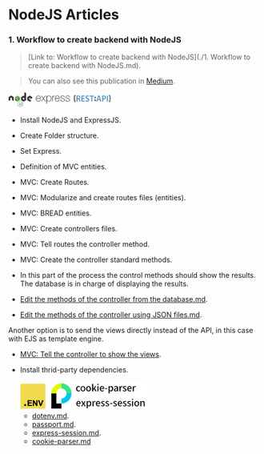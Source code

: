 # NodeJS Articles

### 1. Workflow to create backend with NodeJS

> [Link to: Workflow to create backend with NodeJS](./1. Workflow to create backend with NodeJS.md).

> You can also see this publication in [Medium](https://jpdevm.medium.com/workflow-to-create-backend-with-nodejs-b2ec0efd78d0).

<img src="./Images_docs/1. Workflow to create backend with NodeJS/frameworks_logos.png" alt="frameworks_logos" style="zoom:20%;" />

- Install NodeJS and ExpressJS.

- Create Folder structure.

- Set Express.

- Definition of MVC entities.

- MVC: Create Routes.

- MVC: Modularize and create routes files (entities).

- MVC: BREAD entities.

- MVC: Create controllers files.

- MVC: Tell routes the controller method.

- MVC: Create the controller standard methods.

- In this part of the process the control methods should show the results. The database is in charge of displaying the results.

- [Edit the methods of the controller from the database.md](./1.%20a.%20Edit%20the%20methods%20of%20the%20controller%20from%20the%20database.md).

- [Edit the methods of the controller using JSON files.md](./1.%20b.%20Edit%20the%20methods%20of%20the%20controller%20using%20JSON%20files.md).

Another option is to send the views directly instead of the API, in this case with EJS as template engine.

- [MVC: Tell the controller to show the views](./1.%20c.%20MVC%20Tell%20the%20controller%20to%20show%20the%20Views.md).

- Install thrid-party dependencies.

  <img src="Images_docs/1. Workflow to create backend with NodeJS/Thrid-party-dependencies-logos.png" alt="Thrid-party-dependencies-logos" style="zoom:25%;" />

  - [dotenv.md](./dotenv.md).
  - [passport.md](./passport.md).
  - [express-session.md](./express-session).
  - [cookie-parser.md](./cookie-parser.md)
